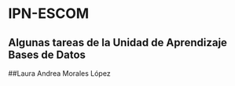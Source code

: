 # IPN-ESCOM
## Algunas tareas de la Unidad de Aprendizaje Bases de Datos
##Laura Andrea Morales López
